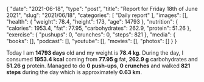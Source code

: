 {
    "date": "2021-06-18",
    "type": "post",
    "title": "Report for Friday 18th of June 2021",
    "slug": "2021\/06\/18",
    "categories": [
        "Daily report"
    ],
    "images": [],
    "health": {
        "weight": 78.4,
        "height": 173,
        "age": 14793
    },
    "nutrition": {
        "calories": 1953.4,
        "fat": 77.95,
        "carbohydrates": 262.9,
        "protein": 51.26
    },
    "exercise": {
        "pushups": 0,
        "crunches": 0,
        "steps": 821
    },
    "media": {
        "books": [],
        "podcast": [],
        "youtube": [],
        "movies": [],
        "photos": []
    }
}

Today I am <strong>14793 days</strong> old and my weight is <strong>78.4 kg</strong>. During the day, I consumed <strong>1953.4 kcal</strong> coming from <strong>77.95 g</strong> fat, <strong>262.9 g</strong> carbohydrates and <strong>51.26 g</strong> protein. Managed to do <strong>0 push-ups</strong>, <strong>0 crunches</strong> and walked <strong>821 steps</strong> during the day which is approximately <strong>0.63 km</strong>.